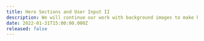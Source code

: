 ```yaml
---
title: Hero Sections and User Input II
description: We will continue our work with background images to make hero sections. We will also getting into the accessibility side of user forms
date: 2022-01-31T15:00:00.000Z
released: false
---
```

